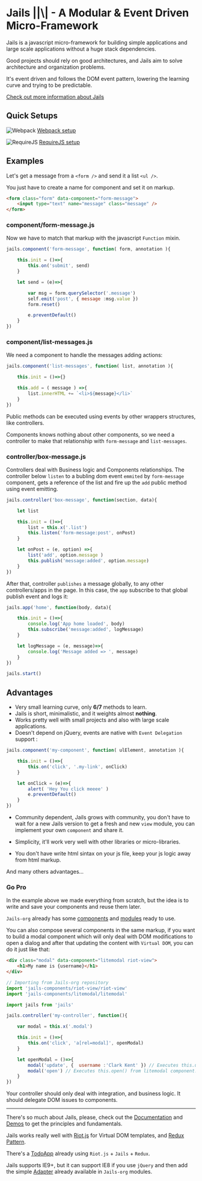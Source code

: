 # Jails ||\\| - A Modular & Event Driven Micro-Framework

Jails is a javascript micro-framework for building simple applications and large scale applications without a huge stack dependencies.

Good projects should rely on good architectures, and Jails aim to solve architecture and organization problems.

It's event driven and follows the DOM event pattern, lowering the learning curve and trying to be predictable.

[Check out more information about  Jails](http://jails-org.github.io/Jails/)

## Quick Setups

![Webpack](http://webpack.github.io/assets/favicon.png) [Webpack setup](https://github.com/jails-org/Jails/raw/gh-pages/downloads/jails-webpack.zip)

![RequireJS](https://raw.githubusercontent.com/legacy-icons/vendor-icons/master/dist/32x32/requirejs.png) [RequireJS setup](https://github.com/jails-org/Jails/raw/gh-pages/downloads/jails-requirejs.zip)


## Examples

Let's get a message from a `<form />` and send it a list `<ul />`.

You just have to create a name for component and set it on markup.

```html
<form class="form" data-component="form-message">
	<input type="text" name="message" class="message" />
</form>
```

### component/form-message.js

Now we have to match that markup with the javascript `Function` mixin.

```js
jails.component('form-message', function( form, annotation ){

	this.init = ()=>{
		this.on('submit', send)
	}

	let send = (e)=>{

		var msg = form.querySelector('.message')
		self.emit('post', { message :msg.value })
		form.reset()

		e.preventDefault()
	}
})
```

### component/list-messages.js

We need a component to handle the messages adding actions:

```js
jails.component('list-messages', function( list, annotation ){

	this.init = ()=>{}

	this.add = ( message ) =>{
		list.innerHTML += `<li>${message}</li>`
	}
})
```

Public methods can be executed using events by other wrappers structures, like controllers.

Components knows nothing about other components, so we need a controller to make that relationship with `form-message` and `list-messages`.

### controller/box-message.js

Controllers deal with Business logic and Components relationships. The controller below `listen` to a bubling dom event `emmited` by `form-message` component, gets a reference of the list and fire up the `add` public method using event emitting.

```js
jails.controller('box-message', function(section, data){

	let list

	this.init = ()=>{
		list = this.x('.list')
		this.listen('form-message:post', onPost)
	}

	let onPost = (e, option) =>{
		list('add', option.message )
		this.publish('message:added', option.message)
	}
})
```

After that, controller `publishes` a message globally, to any other controllers/apps in the page. In this case, the `app` subscribe to that global publish event and logs it:

```js
jails.app('home', function(body, data){

	this.init = ()=>{
		console.log('App home loaded', body)
		this.subscribe('message:added', logMessage)
	}

	let logMessage = (e, message)=>{
		console.log('Message added => ', message)
	}
})

jails.start()

```

## Advantages

- Very small learning curve, only **6/7** methods to learn.
- Jails is short, minimalistic, and it weights almost **nothing**.
- Works pretty well with small projects and also with large scale applications.
- Doesn't depend on jQuery, events are native with `Event Delegation` support :

```js
jails.component('my-component', function( ulElement, annotation ){

	this.init = ()=>{
		this.on('click', '.my-link', onClick)
	}

	let onClick = (e)=>{
		alert( 'Hey You click meeee' )
		e.preventDefault()
	}
})
```

- Community dependent, Jails grows with community, you don't have to wait for a new Jails version to get a fresh and new `view` module, you can implement your own `component` and share it.

- Simplicity, it'll work very well with other libraries or micro-libraries.

- You don't have write html sintax on your js file, keep your js logic away from html markup.

And many others advantages...

### Go Pro

In the example above we made everything from scratch, but the idea is to write and save your components and reuse them later.

`Jails-org` already has some [components](http://jails-org.github.io/Jails/components.htm) and [modules](http://jails-org.github.io/Jails/modules.htm) ready to use.

You can also compose several components in the same markup, if you want to build a modal component which will only deal with DOM modifications to open a dialog and after that updating the content with `Virtual DOM`, you can do it just like that:

```html
<div class="modal" data-component="litemodal riot-view">
	<h1>My name is {username}</h1>
</div>
```

```js
// Importing from Jails-org repository
import 'jails-components/riot-view/riot-view'
import 'jails-components/litemodal/litemodal'

import jails from 'jails'

jails.controller('my-controller', function(){

	var modal = this.x('.modal')

	this.init = ()=>{
		this.on('click', 'a[rel=modal]', openModal)
	}

	let openModal = ()=>{
		modal('update', {  username :'Clark Kent' }) // Executes this.update() from riot-view component.
		modal('open') // Executes this.open() from litemodal component.
	}
})

```

Your controller should only deal with integration, and business logic. It should delegate DOM issues to components.

---

There's so much about Jails, please, check out the [Documentation](//jails-org.github.io/Jails/) and [Demos](//github.com/jails-org/Demos) to get the principles and fundamentals.

Jails works really well with [Riot.js](//riotjs.com/) for Virtual DOM templates, and [Redux Pattern](//redux.js.org).

There's a [TodoApp](https://github.com/jails-org/Demos/tree/master/TodoApp) already  using `Riot.js` + `Jails` + `Redux`.

Jails supports IE9+, but it can support IE8 if you use `jQuery` and then add the simple [Adapter](//github.com/jails-org/Modules/tree/master/jquery.adapter) already available in `Jails-org` modules.

